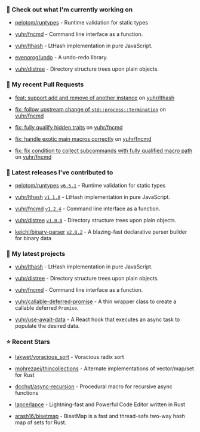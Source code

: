 ### 👷 Check out what I'm currently working on



- [pelotom/runtypes](https://github.com/pelotom/runtypes) - Runtime validation for static types

- [yuhr/fncmd](https://github.com/yuhr/fncmd) - Command line interface as a function.

- [yuhr/lthash](https://github.com/yuhr/lthash) - LtHash implementation in pure JavaScript.

- [evenorog/undo](https://github.com/evenorog/undo) - A undo-redo library.

- [yuhr/distree](https://github.com/yuhr/distree) - Directory structure trees upon plain objects.

### 🔨 My recent Pull Requests



- [feat: support add and remove of another instance](https://github.com/yuhr/lthash/pull/1) on [yuhr/lthash](https://github.com/yuhr/lthash)

- [fix: follow upstream change of `std::process::Termination`](https://github.com/yuhr/fncmd/pull/26) on [yuhr/fncmd](https://github.com/yuhr/fncmd)

- [fix: fully qualify hidden traits](https://github.com/yuhr/fncmd/pull/25) on [yuhr/fncmd](https://github.com/yuhr/fncmd)

- [fix: handle exotic main macros correctly](https://github.com/yuhr/fncmd/pull/24) on [yuhr/fncmd](https://github.com/yuhr/fncmd)

- [fix: fix condition to collect subcommands with fully qualified macro path](https://github.com/yuhr/fncmd/pull/23) on [yuhr/fncmd](https://github.com/yuhr/fncmd)

### 🔭 Latest releases I've contributed to



- [pelotom/runtypes](https://github.com/pelotom/runtypes) [`v6.5.1`](https://github.com/pelotom/runtypes/releases/tag/v6.5.1) - Runtime validation for static types

- [yuhr/lthash](https://github.com/yuhr/lthash) [`v1.1.0`](https://github.com/yuhr/lthash/releases/tag/v1.1.0) - LtHash implementation in pure JavaScript.

- [yuhr/fncmd](https://github.com/yuhr/fncmd) [`v1.2.4`](https://github.com/yuhr/fncmd/releases/tag/v1.2.4) - Command line interface as a function.

- [yuhr/distree](https://github.com/yuhr/distree) [`v1.0.0`](https://github.com/yuhr/distree/releases/tag/v1.0.0) - Directory structure trees upon plain objects.

- [keichi/binary-parser](https://github.com/keichi/binary-parser) [`v2.0.2`](https://github.com/keichi/binary-parser/releases/tag/v2.0.2) - A blazing-fast declarative parser builder for binary data

### 🌱 My latest projects



- [yuhr/lthash](https://github.com/yuhr/lthash) - LtHash implementation in pure JavaScript.

- [yuhr/distree](https://github.com/yuhr/distree) - Directory structure trees upon plain objects.

- [yuhr/fncmd](https://github.com/yuhr/fncmd) - Command line interface as a function.

- [yuhr/callable-deferred-promise](https://github.com/yuhr/callable-deferred-promise) - A thin wrapper class to create a callable deferred `Promise`.

- [yuhr/use-await-data](https://github.com/yuhr/use-await-data) - A React hook that executes an async task to populate the desired data.

### ⭐ Recent Stars



- [lakwet/voracious_sort](https://github.com/lakwet/voracious_sort) - Voracious radix sort

- [mohrezaei/thincollections](https://github.com/mohrezaei/thincollections) - Alternate implementations of vector/map/set for Rust

- [dcchut/async-recursion](https://github.com/dcchut/async-recursion) - Procedural macro for recursive async functions

- [lapce/lapce](https://github.com/lapce/lapce) - Lightning-fast and Powerful Code Editor written in Rust

- [arash16/bisetmap](https://github.com/arash16/bisetmap) - BisetMap is a fast and thread-safe two-way hash map of sets for Rust.
